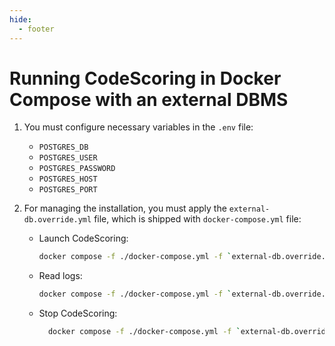 ```yaml
---
hide:
  - footer
---
```


# Running CodeScoring in Docker Compose with an external DBMS

1. You must configure necessary variables in the `.env` file:

    - `POSTGRES_DB`
    - `POSTGRES_USER`
    - `POSTGRES_PASSWORD`
    - `POSTGRES_HOST`
    - `POSTGRES_PORT`

2. For managing the installation, you must apply the `external-db.override.yml` file, which is shipped with `docker-compose.yml` file:

    - Launch CodeScoring:
        ```bash
        docker compose -f ./docker-compose.yml -f `external-db.override.yml` up -d --force-recreate --remove-orphans --renew-anon-volumes
        ```
    - Read logs:
        ```bash
        docker compose -f ./docker-compose.yml -f `external-db.override.yml` logs -f
        ```
    - Stop CodeScoring:
        ```bash
          docker compose -f ./docker-compose.yml -f `external-db.override.yml` down --remove-orphans
        ```

